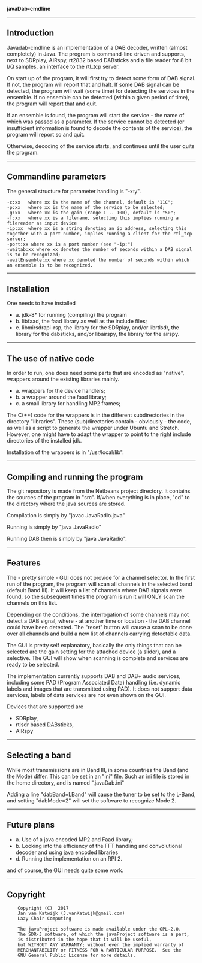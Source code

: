 **javaDab-cmdline**


------------------------------------------------------------------------------
Introduction
------------------------------------------------------------------------------

Javadab-cmdline is an implementation of a DAB decoder, written (almost
completely) in Java. The program is command-line driven and
supports, next to SDRplay, AIRspy, rt2832 based DABsticks and a file
reader for 8 bit I/Q samples, an interface to the rtl_tcp server.

On start up of the program, it will first try to detect some form of
DAB signal. If not, the program will report that and halt.
If some DAB signal can be detected, the program will wait (some time)
for detecting the services in the ensemble.
If no ensemble can be detected (within a given period of time), the
program will report that and quit.

If an ensemble is found, the program will start the service - the name
of which was passed as a parameter. If the service cannot be detected
(or insufficient information is found to decode the contents of the
service), the program will report so and quit.

Otherwise, decoding of the service starts, and continues until
the user quits the program.


----------------------------------------------------------------------------
Commandline parameters
----------------------------------------------------------------------------

The general structure for parameter handling is "-x:y".

	-c:xx	where xx is the name of the channel, default is "11C";
	-p:xx	where xx is the name of the service to be selected;
	-g:xx	where xx is the gain (range 1 .. 100), default is "50";
	-f:xx	where xx is a filename, selecting this implies running a filereader as input device
	-ip:xx	where xx is a string denoting an ip address, selecting this together with a port number, implies running a client for the rtl_tcp server;
	-port:xx where xx is a port number (see "-ip:")
	-waitab:xx where xx denotes the number of seconds within a DAB signal is to be recognized;
	-waitEnsemble:xx where xx denoted the number of seconds within which an ensemble is to be recognized.
	
----------------------------------------------------------------------------
Installation
----------------------------------------------------------------------------
One needs to have installed 
* a. jdk-8*  for running (compiling) the program
* b. libfaad, the faad library as well as the include files;
* e. libmirsdrapi-rsp, the library for the SDRplay, and/or librtlsdr, the
     library for the dabsticks, and/or libairspy, the library for the
     airspy.

-----------------------------------------------------------------------------
The use of native code
-----------------------------------------------------------------------------

In order to run, one does need some parts that are encoded as "native",
wrappers around the existing libraries mainly.

* a. wrappers for the device handlers;
* b. a wrapper around the faad library;
* c. a small library for handling MP2 frames;

The C(++) code for the wrappers is in the different subdirectories in the
directory "libraries".
These (sub)directories contain - obviously - the code, as well as a script
to generate the wrapper under Ubuntu and Stretch. However, one might have
to adapt the wrapper to point to the right include directories of the 
installed jdk.

Installation of the wrappers is in "/usr/local/lib".

------------------------------------------------------------------------
Compiling and running the program
-------------------------------------------------------------------------

The git repository is made from the Netbeans project directory. It contains
the sources of the program in "src".
If/when everything is in place, "cd" to the directory where the java sources
are stored.

Compilation is simply by "javac JavaRadio.java"

Running is simply by "java JavaRadio"

Running DAB then is simply by "java JavaRadio".

-----------------------------------------------------------------------------
Features
-----------------------------------------------------------------------------

The - pretty simple - GUI does not provide for a channel selector. In the
first run of the program, the program will scan all channels in the selected
band (default Band III). It will keep a list of channels where DAB signals
were found, so the subsequent times the program is run it will ONLY scan
the channels on this list.

Depending on the conditions, the interrogation of some channels may not detect
a DAB signal, where - at another time or location - the DAB channel could
have been detected. The "reset" button will cause a scan to be done
over all channels and build a new list of channels carrying detectable data.

The GUI is pretty self explanatory, basically the only things that can be
selected are the gain setting for the attached device (a slider),
and a selective. The GUI will show when scanning is complete and services
are ready to be selected.

The implementation currently supports DAB and DAB+ audio services, including
some PAD (Program Associated Data) handling (i.e. dynamic labels and images that are transmitted using PAD).
It does not support data services, labels of data services are not even shown on the GUI.

Devices that are supported are
* SDRplay,
* rtlsdr based DABsticks,
* AIRspy

------------------------------------------------------------------------------
Selecting a band
-------------------------------------------------------------------------------

While most transmissions are in Band III, in some countries the Band (and
the Mode) differ. This can be set in an "ini" file. Such an ini file
is stored in the home directory, and is named ".javaDab.ini"

Adding a line "dabBand=LBand" will cause the tuner to
be set to the L-Band, and setting "dabMode=2" will set the software to
recognize Mode 2.

-----------------------------------------------------------------------------
Future plans
-------------------------------------------------------------------------------

* a. Use of a java encoded MP2 and Faad library;
* b. Looking into the efficiency of the FFT handling and convolutional decoder and using java encoded libraries
* d. Running the implementation on an RPI 2.

and of course, the GUI needs quite some work.

-------------------------------------------------------------------------------
Copyright
------------------------------------------------------------------------------


        Copyright (C)  2017
        Jan van Katwijk (J.vanKatwijk@gmail.com)
        Lazy Chair Computing

        The javaProject software is made available under the GPL-2.0.
        The SDR-J software, of which the javaProject software is a part,
        is distributed in the hope that it will be useful,
        but WITHOUT ANY WARRANTY; without even the implied warranty of
        MERCHANTABILITY or FITNESS FOR A PARTICULAR PURPOSE.  See the
        GNU General Public License for more details.


